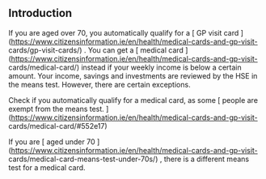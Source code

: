 ##  Introduction

If you are aged over 70, you automatically qualify for a [ GP visit card
](https://www.citizensinformation.ie/en/health/medical-cards-and-gp-visit-
cards/gp-visit-cards/) . You can get a [ medical card
](https://www.citizensinformation.ie/en/health/medical-cards-and-gp-visit-
cards/medical-card/) instead if your weekly income is below a certain amount.
Your income, savings and investments are reviewed by the HSE in the means
test. However, there are certain exceptions.

Check if you automatically qualify for a medical card, as some [ people are
exempt from the means test.
](https://www.citizensinformation.ie/en/health/medical-cards-and-gp-visit-
cards/medical-card/#552e17)

If you are [ aged under 70
](https://www.citizensinformation.ie/en/health/medical-cards-and-gp-visit-
cards/medical-card-means-test-under-70s/) , there is a different means test
for a medical card.
